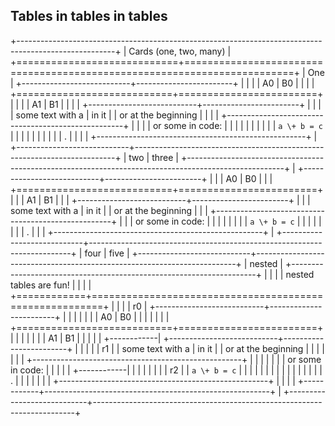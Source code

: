## Tables in tables in tables

+------------------------------------------------------------------------------------------------------+
| Cards (one, two, many)                                                                               |
+============================+=========================================================================+
| One                        | +---------------------------+------------------------+                  |
|                            | | A0                        | B0                     |                  |
|                            | +===========================+========================+                  |
|                            | | A1                        | B1                     |                  |
|                            | +---------------------------+------------------------+                  |
|                            | | some text with a \| in it | \| or at the beginning |                  |
|                            | +----------------------------------------------------+                  |
|                            | | or some in code:                                   |                  |
|                            | |                                                    |                  |
|                            | | `a \+ b = c`                                       |                  |
|                            | |                                                    |                  |
|                            | | .                                                  |                  |
|                            | +----------------------------------------------------+                  |
+----------------------------+-------------------------------------------------------------------------+
| two                        | three                                                                   |
+------------------------------------------------------------------------------------------------------+
| +---------------------------+------------------------+                                               |
| | A0                        | B0                     |                                               |
| +===========================+========================+                                               |
| | A1                        | B1                     |                                               |
| +---------------------------+------------------------+                                               |
| | some text with a \| in it | \| or at the beginning |                                               |
| +----------------------------------------------------+                                               |
| | or some in code:                                   |                                               |
| |                                                    |                                               |
| | `a \+ b = c`                                       |                                               |
| |                                                    |                                               |
| | .                                                  |                                               |
| +----------------------------------------------------+                                               |
+----------------------------+-------------------------------------------------------------------------+
| four                       | five                                                                    |
+----------------------------+-------------------------------------------------------------------------+
| nested                     | +---------------------------------------------------------------------+ |
|                            | | nested tables are fun!                                              | |
|                            | +============+========================================================+ |
|                            | | r0         | +---------------------------+------------------------+ | |
|                            | |            | | A0                        | B0                     | | |
|                            | |            | +===========================+========================+ | |
|                            | |            | | A1                        | B1                     | | |
|                            | +------------| +---------------------------+------------------------+ | |
|                            | | r1         | | some text with a \| in it | \| or at the beginning | | |
|                            | |            | +----------------------------------------------------+ | |
|                            | |            | | or some in code:                                   | | |
|                            | +------------| |                                                    | | |
|                            | | r2         | | `a \+ b = c`                                       | | |
|                            | |            | |                                                    | | |
|                            | |            | | .                                                  | | |
|                            | |            | +----------------------------------------------------+ | |
|                            | +------------+--------------------------------------------------------+ |
+----------------------------+-------------------------------------------------------------------------+
